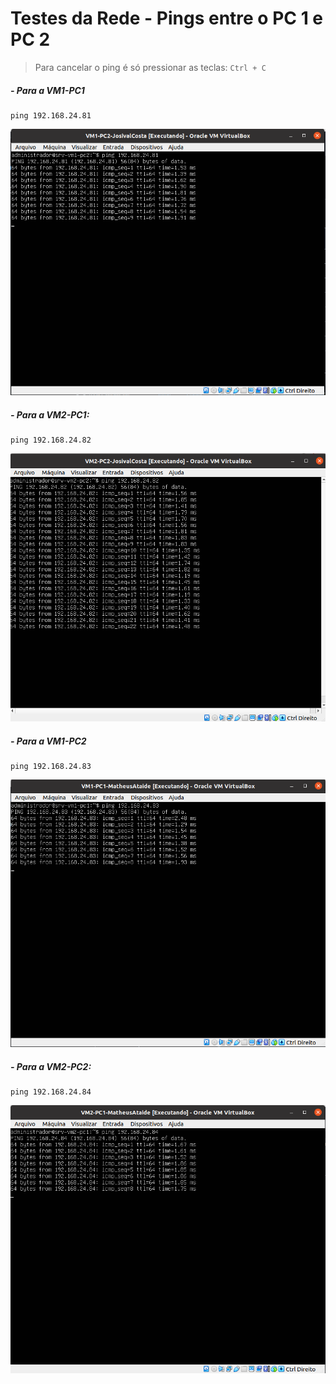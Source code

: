 # Testes da Rede - Pings entre o PC 1 e PC 2

> Para cancelar o ping é só pressionar as teclas: ``Ctrl + C``

##### - Para a VM1-PC1

    ping 192.168.24.81
    
<p align="center">
<img src="/Projeto/Figuras/PC2/Passo5/vm1-pc2-ping.png" title="VM2-PC1-ping-Usando o SSH nas Máquinas Virtuais" width="800" />

##### - Para a VM2-PC1:

    ping 192.168.24.82
    
<p align="center">    
<img src="/Projeto/Figuras/PC2/Passo5/vm2-pc2-ping.png" title="VM2-PC1-ping-Usando o SSH nas Máquinas Virtuais" width="800" />

##### - Para a VM1-PC2

    ping 192.168.24.83
    
<p align="center">
<img src="/Projeto/Figuras/PC1/Passo5/vm1-pc1-ping.png" title="VM2-PC1-ping-Usando o SSH nas Máquinas Virtuais" width="800" />

##### - Para a VM2-PC2:

    ping 192.168.24.84
    
<p align="center">
<img src="/Projeto/Figuras/PC1/Passo5/vm2-pc1-ping.png" title="VM2-PC1-ping-Usando o SSH nas Máquinas Virtuais" width="800" />
